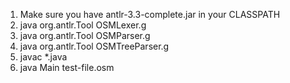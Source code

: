 1. Make sure you have antlr-3.3-complete.jar in your CLASSPATH
2. java org.antlr.Tool OSMLexer.g
3. java org.antlr.Tool OSMParser.g
4. java org.antlr.Tool OSMTreeParser.g
5. javac *.java
6. java Main test-file.osm
